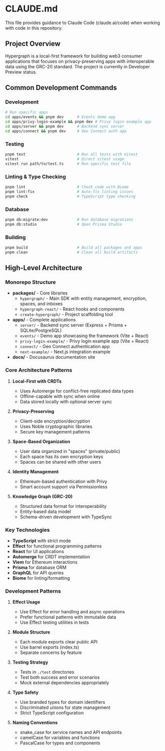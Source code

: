 # CLAUDE.md

This file provides guidance to Claude Code (claude.ai/code) when working with code in this repository.

## Project Overview

Hypergraph is a local-first framework for building web3 consumer applications that focuses on privacy-preserving apps with interoperable data using the GRC-20 standard. The project is currently in Developer Preview status.

## Common Development Commands

### Development
```bash
# Run specific apps
cd apps/events && pnpm dev      # Events demo app
cd apps/privy-login-example && pnpm dev # Privy login example app
cd apps/server && pnpm dev      # Backend sync server
cd apps/connect && pnpm dev     # Geo Connect auth app
```

### Testing
```bash
pnpm test                       # Run all tests with Vitest
vitest                          # Direct vitest usage
vitest run path/to/test.ts      # Run specific test file
```

### Linting & Type Checking
```bash
pnpm lint                       # Check code with Biome
pnpm lint:fix                   # Auto-fix linting issues
pnpm check                      # TypeScript type checking
```

### Database
```bash
pnpm db:migrate:dev             # Run database migrations
pnpm db:studio                  # Open Prisma Studio
```

### Building
```bash
pnpm build                      # Build all packages and apps
pnpm clean                      # Clean all build artifacts
```

## High-Level Architecture

### Monorepo Structure
- **packages/** - Core libraries
  - `hypergraph/` - Main SDK with entity management, encryption, spaces, and inboxes
  - `hypergraph-react/` - React hooks and components
  - `create-hypergraph/` - Project scaffolding tool
- **apps/** - Complete applications
  - `server/` - Backend sync server (Express + Prisma + SQLite/PostgreSQL)
  - `events/` - Demo app showcasing the framework (Vite + React)
  - `privy-login-example/` - Privy login example app (Vite + React)
  - `connect/` - Geo Connect authentication app
  - `next-example/` - Next.js integration example
- **docs/** - Docusaurus documentation site

### Core Architecture Patterns

1. **Local-First with CRDTs**
   - Uses Automerge for conflict-free replicated data types
   - Offline-capable with sync when online
   - Data stored locally with optional server sync

2. **Privacy-Preserving**
   - Client-side encryption/decryption
   - Uses Noble cryptographic libraries
   - Secure key management patterns

3. **Space-Based Organization**
   - User data organized in "spaces" (private/public)
   - Each space has its own encryption keys
   - Spaces can be shared with other users

4. **Identity Management**
   - Ethereum-based authentication with Privy
   - Smart account support via Permissionless

5. **Knowledge Graph (GRC-20)**
   - Structured data format for interoperability
   - Entity-based data model
   - Schema-driven development with TypeSync

### Key Technologies
- **TypeScript** with strict mode
- **Effect** for functional programming patterns
- **React** for UI applications
- **Automerge** for CRDT implementation
- **Viem** for Ethereum interactions
- **Prisma** for database ORM
- **GraphQL** for API queries
- **Biome** for linting/formatting

### Development Patterns

1. **Effect Usage**
   - Use Effect for error handling and async operations
   - Prefer functional patterns with immutable data
   - Use Effect testing utilities in tests

2. **Module Structure**
   - Each module exports clear public API
   - Use barrel exports (index.ts)
   - Separate concerns by feature

3. **Testing Strategy**
   - Tests in `./test` directories
   - Test both success and error scenarios
   - Mock external dependencies appropriately

4. **Type Safety**
   - Use branded types for domain identifiers
   - Discriminated unions for state management
   - Strict TypeScript configuration

5. **Naming Conventions**
   - snake_case for service names and API endpoints
   - camelCase for variables and functions
   - PascalCase for types and components